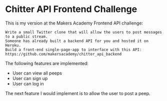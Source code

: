 # Chitter API Frontend Challenge

This is my version at the Makers Academy Frontend API challenge:

```
Write a small Twitter clone that will allow the users to post messages to a public stream.
Someone has already built a backend API for you and hosted it on Heroku.
Build a front-end single-page-app to interface with this API: https://github.com/makersacademy/chitter_api_backend
```

The following features are implemented:

- User can view all peeps
- User can sign up
- User can log in

The next feature I would implement is to allow the user to post a peep.
